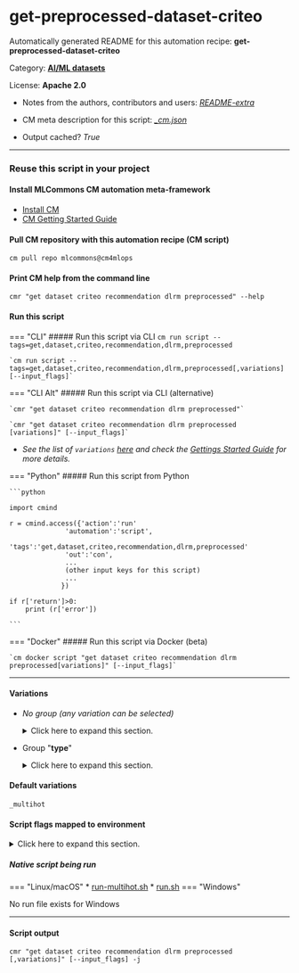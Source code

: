 # get-preprocessed-dataset-criteo
Automatically generated README for this automation recipe: **get-preprocessed-dataset-criteo**

Category: **[AI/ML datasets](..)**

License: **Apache 2.0**

* Notes from the authors, contributors and users: [*README-extra*](https://github.com/mlcommons/cm4mlops/tree/main/script/get-preprocessed-dataset-criteo/README-extra.md)

* CM meta description for this script: *[_cm.json](https://github.com/mlcommons/cm4mlops/tree/main/script/get-preprocessed-dataset-criteo/_cm.json)*
* Output cached? *True*

---
### Reuse this script in your project

#### Install MLCommons CM automation meta-framework

* [Install CM](https://docs.mlcommons.org/ck/install)
* [CM Getting Started Guide](https://docs.mlcommons.org/ck/getting-started/)

#### Pull CM repository with this automation recipe (CM script)

```cm pull repo mlcommons@cm4mlops```

#### Print CM help from the command line

````cmr "get dataset criteo recommendation dlrm preprocessed" --help````

#### Run this script

=== "CLI"
    ##### Run this script via CLI
    `cm run script --tags=get,dataset,criteo,recommendation,dlrm,preprocessed`

    `cm run script --tags=get,dataset,criteo,recommendation,dlrm,preprocessed[,variations] [--input_flags]`

=== "CLI Alt"
    ##### Run this script via CLI (alternative)

    `cmr "get dataset criteo recommendation dlrm preprocessed"`

    `cmr "get dataset criteo recommendation dlrm preprocessed [variations]" [--input_flags]`


* *See the list of `variations` [here](#variations) and check the [Gettings Started Guide](https://github.com/mlcommons/ck/blob/dev/docs/getting-started.md) for more details.*

=== "Python"
    ##### Run this script from Python


    ```python

    import cmind

    r = cmind.access({'action':'run'
                  'automation':'script',
                  'tags':'get,dataset,criteo,recommendation,dlrm,preprocessed'
                  'out':'con',
                  ...
                  (other input keys for this script)
                  ...
                 })

    if r['return']>0:
        print (r['error'])

    ```


=== "Docker"
    ##### Run this script via Docker (beta)

    `cm docker script "get dataset criteo recommendation dlrm preprocessed[variations]" [--input_flags]`

___


#### Variations

  * *No group (any variation can be selected)*
    <details>
    <summary>Click here to expand this section.</summary>

    * `_1`
      - Environment variables:
        - *CM_DATASET_SIZE*: `1`
      - Workflow:
    * `_50`
      - Environment variables:
        - *CM_DATASET_SIZE*: `50`
      - Workflow:
    * `_fake`
      - Environment variables:
        - *CM_CRITEO_FAKE*: `yes`
      - Workflow:
    * `_full`
      - Workflow:
    * `_validation`
      - Workflow:

    </details>


  * Group "**type**"
    <details>
    <summary>Click here to expand this section.</summary>

    * **`_multihot`** (default)
      - Environment variables:
        - *CM_DATASET_CRITEO_MULTIHOT*: `yes`
      - Workflow:
        1. ***Read "deps" on other CM scripts***
           * get,mlperf,training,src
             * CM names: `--adr.['mlperf-training', 'training-src']...`
             - CM script: [get-mlperf-training-src](https://github.com/mlcommons/cm4mlops/tree/master/script/get-mlperf-training-src)
           * get,generic-python-lib,_package.typing_inspect
             - CM script: [get-generic-python-lib](https://github.com/mlcommons/cm4mlops/tree/master/script/get-generic-python-lib)
           * get,generic-python-lib,_package.iopath
             - CM script: [get-generic-python-lib](https://github.com/mlcommons/cm4mlops/tree/master/script/get-generic-python-lib)
           * get,generic-python-lib,_package.fbgemm_gpu
             - CM script: [get-generic-python-lib](https://github.com/mlcommons/cm4mlops/tree/master/script/get-generic-python-lib)
           * get,generic-python-lib,_package.torchrec
             - CM script: [get-generic-python-lib](https://github.com/mlcommons/cm4mlops/tree/master/script/get-generic-python-lib)
           * get,generic-python-lib,_package.pyre_extensions
             - CM script: [get-generic-python-lib](https://github.com/mlcommons/cm4mlops/tree/master/script/get-generic-python-lib)

    </details>


#### Default variations

`_multihot`

#### Script flags mapped to environment
<details>
<summary>Click here to expand this section.</summary>

* `--dir=value`  &rarr;  `CM_DATASET_PREPROCESSED_PATH=value`
* `--output_dir=value`  &rarr;  `CM_DATASET_PREPROCESSED_OUTPUT_PATH=value`
* `--threads=value`  &rarr;  `CM_NUM_PREPROCESS_THREADS=value`

**Above CLI flags can be used in the Python CM API as follows:**

```python
r=cm.access({... , "dir":...}
```

</details>


##### Native script being run
=== "Linux/macOS"
     * [run-multihot.sh](https://github.com/mlcommons/cm4mlops/tree/main/script/get-preprocessed-dataset-criteo/run-multihot.sh)
     * [run.sh](https://github.com/mlcommons/cm4mlops/tree/main/script/get-preprocessed-dataset-criteo/run.sh)
=== "Windows"

No run file exists for Windows
___
#### Script output
`cmr "get dataset criteo recommendation dlrm preprocessed [,variations]" [--input_flags] -j`